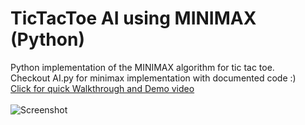 # TicTacToe AI using MINIMAX (Python)
Python implementation of the MINIMAX algorithm for tic tac toe.
<br>
Checkout AI.py for minimax implementation with documented code :)
<br>
[Click for quick Walkthrough and Demo video](https://youtu.be/JaPZHVrLzj8?si=8Cjri5PITv7iHz37)
<br><br>
![Screenshot](http://drive.google.com/uc?export=view&id=1ohDGDQHCBskxdzgUKvBdRB2mkHKhXhgT)

